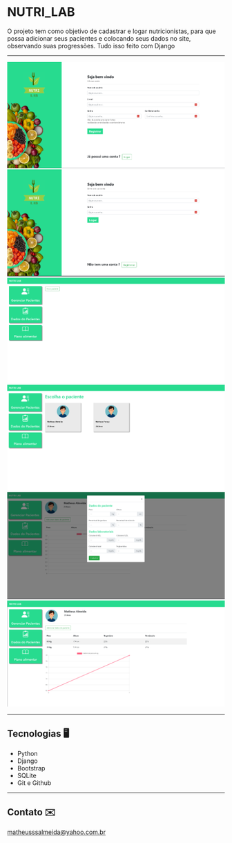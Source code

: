 # NUTRI_LAB


O projeto tem como objetivo de cadastrar e logar nutricionistas, para que possa adicionar seus pacientes e colocando seus dados no site, observando suas progressões. Tudo isso feito com Django

___

![preview](./.github/Preview.png)
![preview](./.github/Preview2.png)
![preview](./.github/Preview3.png)
![preview](./.github/Preview4.png)
![preview](./.github/Preview5.png)
![preview](./.github/Preview6.png)


___



## Tecnologias 🖥️

- Python
- Django
- Bootstrap
- SQLite
- Git e Github

___

## Contato ✉️

matheusssalmeida@yahoo.com.br